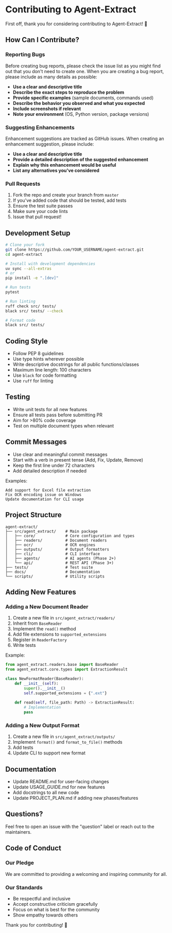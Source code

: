 # Contributing to Agent-Extract

First off, thank you for considering contributing to Agent-Extract! 🎉

## How Can I Contribute?

### Reporting Bugs

Before creating bug reports, please check the issue list as you might find out that you don't need to create one. When you are creating a bug report, please include as many details as possible:

* **Use a clear and descriptive title**
* **Describe the exact steps to reproduce the problem**
* **Provide specific examples** (sample documents, commands used)
* **Describe the behavior you observed and what you expected**
* **Include screenshots if relevant**
* **Note your environment** (OS, Python version, package versions)

### Suggesting Enhancements

Enhancement suggestions are tracked as GitHub issues. When creating an enhancement suggestion, please include:

* **Use a clear and descriptive title**
* **Provide a detailed description of the suggested enhancement**
* **Explain why this enhancement would be useful**
* **List any alternatives you've considered**

### Pull Requests

1. Fork the repo and create your branch from `master`
2. If you've added code that should be tested, add tests
3. Ensure the test suite passes
4. Make sure your code lints
5. Issue that pull request!

## Development Setup

```bash
# Clone your fork
git clone https://github.com/YOUR_USERNAME/agent-extract.git
cd agent-extract

# Install with development dependencies
uv sync --all-extras
# or
pip install -e ".[dev]"

# Run tests
pytest

# Run linting
ruff check src/ tests/
black src/ tests/ --check

# Format code
black src/ tests/
```

## Coding Style

* Follow PEP 8 guidelines
* Use type hints wherever possible
* Write descriptive docstrings for all public functions/classes
* Maximum line length: 100 characters
* Use `black` for code formatting
* Use `ruff` for linting

## Testing

* Write unit tests for all new features
* Ensure all tests pass before submitting PR
* Aim for >80% code coverage
* Test on multiple document types when relevant

## Commit Messages

* Use clear and meaningful commit messages
* Start with a verb in present tense (Add, Fix, Update, Remove)
* Keep the first line under 72 characters
* Add detailed description if needed

Examples:
```
Add support for Excel file extraction
Fix OCR encoding issue on Windows
Update documentation for CLI usage
```

## Project Structure

```
agent-extract/
├── src/agent_extract/    # Main package
│   ├── core/             # Core configuration and types
│   ├── readers/          # Document readers
│   ├── ocr/              # OCR engines
│   ├── outputs/          # Output formatters
│   ├── cli/              # CLI interface
│   ├── agents/           # AI agents (Phase 2+)
│   └── api/              # REST API (Phase 3+)
├── tests/                # Test suite
├── docs/                 # Documentation
└── scripts/              # Utility scripts
```

## Adding New Features

### Adding a New Document Reader

1. Create a new file in `src/agent_extract/readers/`
2. Inherit from `BaseReader`
3. Implement the `read()` method
4. Add file extensions to `supported_extensions`
5. Register in `ReaderFactory`
6. Write tests

Example:
```python
from agent_extract.readers.base import BaseReader
from agent_extract.core.types import ExtractionResult

class NewFormatReader(BaseReader):
    def __init__(self):
        super().__init__()
        self.supported_extensions = {".ext"}
    
    def read(self, file_path: Path) -> ExtractionResult:
        # Implementation
        pass
```

### Adding a New Output Format

1. Create a new file in `src/agent_extract/outputs/`
2. Implement `format()` and `format_to_file()` methods
3. Add tests
4. Update CLI to support new format

## Documentation

* Update README.md for user-facing changes
* Update USAGE_GUIDE.md for new features
* Add docstrings to all new code
* Update PROJECT_PLAN.md if adding new phases/features

## Questions?

Feel free to open an issue with the "question" label or reach out to the maintainers.

## Code of Conduct

### Our Pledge

We are committed to providing a welcoming and inspiring community for all.

### Our Standards

* Be respectful and inclusive
* Accept constructive criticism gracefully
* Focus on what is best for the community
* Show empathy towards others

Thank you for contributing! 🚀


